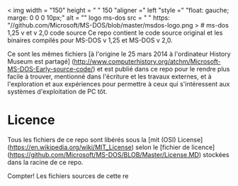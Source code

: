 < img width = "150" height = "  " 150 "aligner =" left "style ="   "float: gauche; marge: 0 0 0 10px;" alt = "" logo ms-dos src = " " https: "//github.com/Microsoft/MS-DOS/blob/master/msdos-logo.png  > # ms-dos 1,25 v et v 2,0 code source
Ce repo contient le code source original et les binaires compilés pour MS-DOS v 1,25 et MS-DOS v 2,0.

Ce sont les mêmes fichiers [à l'origine le 25 mars 2014 à l'ordinateur History Museum est partagé] (http://www.computerhistory.org/atchm/Microsoft-MS-DOS-Early-source-code/) et est publié dans ce repo pour le rendre plus facile à trouver, mentionné dans l'écriture et les travaux externes, et à l'exploration et aux expériences pour permettre à ceux qui s'intéressent aux systèmes d'exploitation de PC tôt.  

# Licence
Tous les fichiers de ce repo sont libérés sous la [mit (OSI) License] (https://en.wikipedia.org/wiki/MIT_License) selon le [fichier de licence] (https://github.com/Microsoft/MS-DOS/BLOB/Master/License.MD) stockées dans la racine de ce repo.

Compter!
Les fichiers sources de cette re
